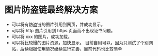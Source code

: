 # 图片防盗链最终解决方案
* 可以将有防盗链的图片引用到网页，并成功显示。
* 可以将 http 图片引用到 https 页面而不出现证书问题。
* 可以将 xxx 的图片，成功加载。
* 可以将比较慢的图片资源，加快显示。
目前自用可以，因为只测试了个别网站，后续根据使用情况继续进行完善，目前代码也比较简单
